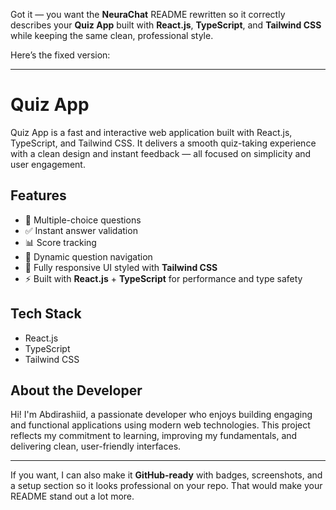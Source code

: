 Got it — you want the **NeuraChat** README rewritten so it correctly describes your **Quiz App** built with **React.js**, **TypeScript**, and **Tailwind CSS** while keeping the same clean, professional style.

Here’s the fixed version:

---

# Quiz App

Quiz App is a fast and interactive web application built with React.js, TypeScript, and Tailwind CSS. It delivers a smooth quiz-taking experience with a clean design and instant feedback — all focused on simplicity and user engagement.

## Features

* 📝 Multiple-choice questions
* ✅ Instant answer validation
* 📊 Score tracking
* 🔄 Dynamic question navigation
* 🎨 Fully responsive UI styled with **Tailwind CSS**
* ⚡ Built with **React.js** + **TypeScript** for performance and type safety

## Tech Stack

* React.js
* TypeScript
* Tailwind CSS

## About the Developer

Hi! I'm Abdirashiid, a passionate developer who enjoys building engaging and functional applications using modern web technologies. This project reflects my commitment to learning, improving my fundamentals, and delivering clean, user-friendly interfaces.

---

If you want, I can also make it **GitHub-ready** with badges, screenshots, and a setup section so it looks professional on your repo. That would make your README stand out a lot more.
